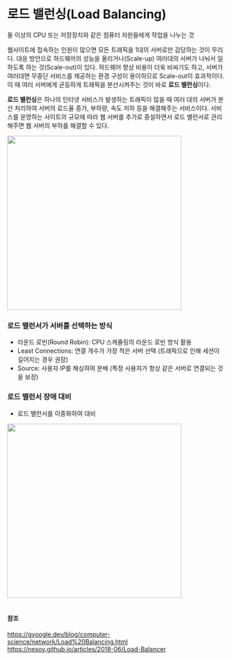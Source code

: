 # 로드 밸런싱(Load Balancing)
둘 이상의 CPU 또는 저장장치와 같은 컴퓨터 자원들에게 작업을 나누는 것

웹사이트에 접속하는 인원이 많으면 모든 트래픽을 1대의 서버로만 감당하는 것이 무리다. 대응 방안으로 하드웨어의 성능을 올리거나(Scale-up) 여러대의 서버가 나눠서 일하도록 하는 것(Scale-out)이 있다. 하드웨어 향상 비용이 더욱 비싸기도 하고, 서버가 여러대면 무중단 서비스를 제공하는 환경 구성이 용이하므로 Scale-out이 효과적이다. 이 때 여러 서버에게 균등하게 트래픽을 분산시켜주는 것이 바로 **로드 밸런싱**이다.

**로드 밸런싱**은 하나의 인터넷 서비스가 발생하는 트래픽이 많을 때 여러 대의 서버가 분산 처리하여 서버의 로드율 증가, 부하량, 속도 저하 등을 해결해주는 서비스이다. 서비스를 운영하는 사이트의 규모에 따라 웹 서버를 추가로 증설하면서 로드 밸런서로 관리해주면 웹 서버의 부하를 해결할 수 있다.

<img width=400px src="https://nesoy.github.io/assets/posts/20180602/3.png">

### 로드 밸런서가 서버를 선택하는 방식
- 라운드 로빈(Round Robin): CPU 스케쥴링의 라운드 로빈 방식 활용
- Least Connections: 연결 개수가 가장 적은 서버 선택 (트래픽으로 인해 세션이 길어지는 경우 권장)
- Source: 사용자 IP를 해싱하여 분배 (특정 사용자가 항상 같은 서버로 연결되는 것을 보장)

### 로드 밸런서 장애 대비
- 로드 밸런서를 이중화하여 대비

<img width=400px src="https://nesoy.github.io/assets/posts/20180602/7.png">
</br></br>

#### 참조
<https://gyoogle.dev/blog/computer-science/network/Load%20Balancing.html></br>
<https://nesoy.github.io/articles/2018-06/Load-Balancer>